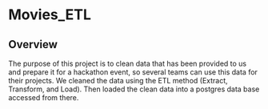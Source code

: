 # Movies_ETL
## Overview
The purpose of this project is to clean data that has been provided to us and prepare it for a hackathon event, so several teams can use this data for their projects. 
We cleaned the data using the ETL method (Extract, Transform, and Load). Then loaded the clean data into a postgres data base accessed from there. 
